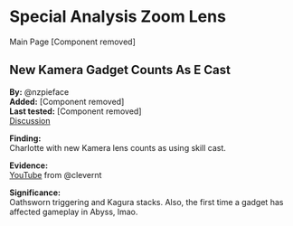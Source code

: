 # Special Analysis Zoom Lens

Main Page
[Component removed]

## New Kamera Gadget Counts As E Cast

**By:** @nzpieface  
**Added:** [Component removed]  
**Last tested:** [Component removed]  
[Discussion](https://tickets.deeznuts.moe/transcripts/new-kamera-gadget-counts-as-e-cast)

**Finding:**  
Charlotte with new Kamera lens counts as using skill cast.  
  
**Evidence:**  
[YouTube](https://youtu.be/heaNef6uhYw) from @clevernt
  
**Significance:**  
Oathsworn triggering and Kagura stacks. Also, the first time a gadget has affected gameplay in Abyss, lmao.